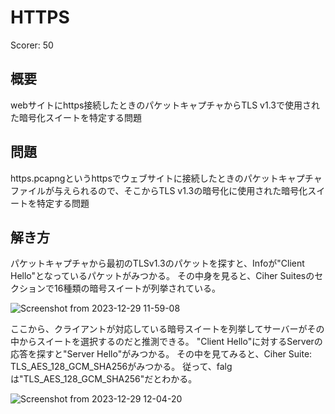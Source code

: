 # HTTPS

Scorer: 50

## 概要
webサイトにhttps接続したときのパケットキャプチャからTLS v1.3で使用された暗号化スイートを特定する問題


## 問題
https.pcapngというhttpsでウェブサイトに接続したときのパケットキャプチャファイルが与えられるので、そこからTLS v1.3の暗号化に使用された暗号化スイートを特定する問題

## 解き方
パケットキャプチャから最初のTLSv1.3のパケットを探すと、Infoが"Client Hello"となっているパケットがみつかる。
その中身を見ると、Ciher Suitesのセクションで16種類の暗号スイートが列挙されている。

![Screenshot from 2023-12-29 11-59-08](https://github.com/tomiy-0x62/WEST-SEC-Writeups/assets/58660268/68614ca8-ef80-44d7-bb19-9949cc8725f9)

ここから、クライアントが対応している暗号スイートを列挙してサーバーがその中からスイートを選択するのだと推測できる。
"Client Hello"に対するServerの応答を探すと"Server Hello"がみつかる。
その中を見てみると、Ciher Suite: TLS_AES_128_GCM_SHA256がみつかる。
従って、falgは"TLS_AES_128_GCM_SHA256"だとわかる。

![Screenshot from 2023-12-29 12-04-20](https://github.com/tomiy-0x62/WEST-SEC-Writeups/assets/58660268/e0dca60a-8441-460e-a563-c0a70d25be8f)

